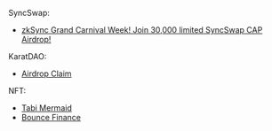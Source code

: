 SyncSwap:
* [zkSync Grand Carnival Week! Join 30,000 limited SyncSwap CAP Airdrop!](https://taskon.xyz/campaign/detail/5551)

KaratDAO:
* [Airdrop Claim](https://karatdao.com/network/airdrop)

NFT:
* [Tabi Mermaid](https://tabi.lol/mermaid)
* [Bounce Finance](https://app.bounce.finance/okxActivity/zksyncera/1)
